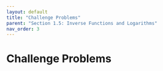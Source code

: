```yaml
---
layout: default
title: "Challenge Problems"
parent: "Section 1.5: Inverse Functions and Logarithms"
nav_order: 3
---
```

# Challenge Problems
<!-- ## The Tangent and Velocity Problems -->